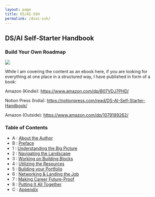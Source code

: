 ```yaml
---
layout: page
title: DS/AI-SSH
permalink: /dsai-ssh/
---
```


## DS/AI Self-Starter Handbook

### Build Your Own Roadmap

![](https://cdn-images-1.medium.com/max/1200/1*_qcfT7qYrPWZJok3QLX2Uw.png)

While I am covering the content as an ebook here, if you are looking for everything at one place in a structured way, I have published in form of a book:

Amazon (Kindle): <https://www.amazon.com/dp/B07VDJ7PHD/>

Notion Press (India): <https://notionpress.com/read/DS-AI-Self-Starter-Handbook/>

Amazon (Outside): <https://www.amazon.com/dp/1079189262/>

### Table of Contents
 - A : [About the Author](https://ankit-rathi.github.io/dsai-ssh/about-the-author/)
 - B : [Preface](https://ankit-rathi.github.io/dsai-ssh/preface/)
 - 1 : [Understanding the Big Picture](https://ankit-rathi.github.io/dsai-ssh/understanding-the-big-picture/)
 - 2 : [Navigating the Landscape](https://ankit-rathi.github.io/dsai-ssh/navigating-the-landscape/)
 - 3 : [Working on Building Blocks](https://ankit-rathi.github.io/dsai-ssh/working-on-building-blocks/)
 - 4 : [Utilizing the Resources](https://ankit-rathi.github.io/dsai-ssh/utilizing-the-resources/)
 - 5 : [Building your Portfolio](https://ankit-rathi.github.io/dsai-ssh/building-your-portfolio/)
 - 6 : [Networking & Landing the Job](https://ankit-rathi.github.io/dsai-ssh/networking-landing-the-job/)
 - 7 : [Making Career Future-Proof](https://ankit-rathi.github.io/dsai-ssh/making-career-future-proof/)
 - 8 : [Putting It All Together](https://ankit-rathi.github.io/dsai-ssh/putting-it-all-together/)
 - C : [Appendix](https://ankit-rathi.github.io/dsai-ssh/appendix/)


